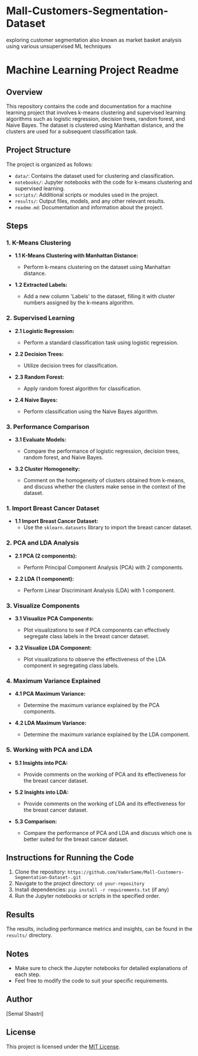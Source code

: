 # Mall-Customers-Segmentation-Dataset
exploring customer segmentation also known as market basket analysis using various unsupervised ML techniques
# Machine Learning Project Readme

## Overview

This repository contains the code and documentation for a machine learning project that involves k-means clustering and supervised learning algorithms such as logistic regression, decision trees, random forest, and Naive Bayes. The dataset is clustered using Manhattan distance, and the clusters are used for a subsequent classification task.

## Project Structure

The project is organized as follows:

- `data/`: Contains the dataset used for clustering and classification.
- `notebooks/`: Jupyter notebooks with the code for k-means clustering and supervised learning.
- `scripts/`: Additional scripts or modules used in the project.
- `results/`: Output files, models, and any other relevant results.
- `readme.md`: Documentation and information about the project.

## Steps

### 1. K-Means Clustering

- **1.1 K-Means Clustering with Manhattan Distance:**
  - Perform k-means clustering on the dataset using Manhattan distance.

- **1.2 Extracted Labels:**
  - Add a new column 'Labels' to the dataset, filling it with cluster numbers assigned by the k-means algorithm.

### 2. Supervised Learning

- **2.1 Logistic Regression:**
  - Perform a standard classification task using logistic regression.

- **2.2 Decision Trees:**
  - Utilize decision trees for classification.

- **2.3 Random Forest:**
  - Apply random forest algorithm for classification.

- **2.4 Naive Bayes:**
  - Perform classification using the Naive Bayes algorithm.

### 3. Performance Comparison

- **3.1 Evaluate Models:**
  - Compare the performance of logistic regression, decision trees, random forest, and Naive Bayes.

- **3.2 Cluster Homogeneity:**
  - Comment on the homogeneity of clusters obtained from k-means, and discuss whether the clusters make sense in the context of the dataset.
 
### 1. Import Breast Cancer Dataset

- **1.1 Import Breast Cancer Dataset:**
  - Use the `sklearn.datasets` library to import the breast cancer dataset.

### 2. PCA and LDA Analysis

- **2.1 PCA (2 components):**
  - Perform Principal Component Analysis (PCA) with 2 components.

- **2.2 LDA (1 component):**
  - Perform Linear Discriminant Analysis (LDA) with 1 component.

### 3. Visualize Components

- **3.1 Visualize PCA Components:**
  - Plot visualizations to see if PCA components can effectively segregate class labels in the breast cancer dataset.

- **3.2 Visualize LDA Component:**
  - Plot visualizations to observe the effectiveness of the LDA component in segregating class labels.

### 4. Maximum Variance Explained

- **4.1 PCA Maximum Variance:**
  - Determine the maximum variance explained by the PCA components.

- **4.2 LDA Maximum Variance:**
  - Determine the maximum variance explained by the LDA component.

### 5. Working with PCA and LDA

- **5.1 Insights into PCA:**
  - Provide comments on the working of PCA and its effectiveness for the breast cancer dataset.

- **5.2 Insights into LDA:**
  - Provide comments on the working of LDA and its effectiveness for the breast cancer dataset.

- **5.3 Comparison:**
  - Compare the performance of PCA and LDA and discuss which one is better suited for the breast cancer dataset.

## Instructions for Running the Code

1. Clone the repository: `https://github.com/VaderSame/Mall-Customers-Segmentation-Dataset-.git`
2. Navigate to the project directory: `cd your-repository`
3. Install dependencies: `pip install -r requirements.txt` (if any)
4. Run the Jupyter notebooks or scripts in the specified order.

## Results

The results, including performance metrics and insights, can be found in the `results/` directory.

## Notes

- Make sure to check the Jupyter notebooks for detailed explanations of each step.
- Feel free to modify the code to suit your specific requirements.

## Author

[Semal Shastri]

## License

This project is licensed under the [MIT License](LICENSE).
